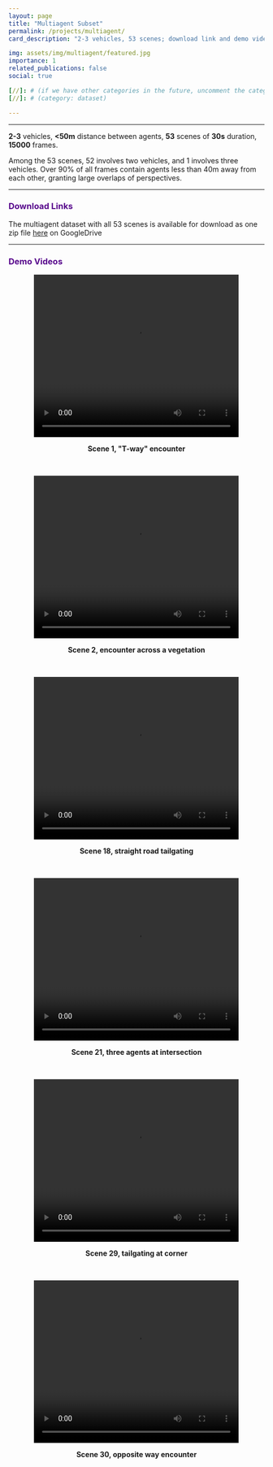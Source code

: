 ```yaml
---
layout: page
title: "Multiagent Subset"
permalink: /projects/multiagent/
card_description: "2-3 vehicles, 53 scenes; download link and demo videos"

img: assets/img/multiagent/featured.jpg
importance: 1
related_publications: false
social: true

[//]: # (if we have other categories in the future, uncomment the category bellow. Change "enable_project_categories" to true in config.yml as well)
[//]: # (category: dataset)

---
```


---
**2-3** vehicles, **<50m** distance between agents, **53** scenes of **30s** duration, **15000** frames.

Among the 53 scenes, 52 involves two vehicles, and 1 involves three vehicles. 
Over 90% of all frames contain agents less than 40m away from each other, granting large overlaps of perspectives.

---
### <span style="font-weight: bold; color:#57068c">Download Links</span>

The multiagent dataset with all 53 scenes is available for download as one zip file [here](https://drive.google.com/drive/folders/10aA0mcsXqNKnt1Mr8jYex8C_zzHng3Ia?usp=sharing) on GoogleDrive

---

### <span style="font-weight: bold; color:#57068c">Demo Videos</span>
<p style="text-align: center;">
<video width="80%" height="320" preload="auto" controls>
  <source src="/MARS/assets/img/multiagent/videos/1.mp4" type="video/webm">
</video>

<p style="text-align: center;">
    <span style="font-weight: bold;">Scene 1, "T-way" encounter</span>
</p>
<br/>

<p style="text-align: center;">
    <video width="80%" height="320" preload="auto" controls>
      <source src="/MARS/assets/img/multiagent/videos/2.mp4" type="video/webm">
    </video>
</p>

<p style="text-align: center;">
    <span style="font-weight: bold;">Scene 2, encounter across a vegetation</span>
</p>
<br/>

<p style="text-align: center;">
    <video width="80%" height="320" preload="auto" controls>
      <source src="/MARS/assets/img/multiagent/videos/18.mp4" type="video/webm">
    </video>
</p>

<p style="text-align: center;">
    <span style="font-weight: bold;">Scene 18, straight road tailgating</span>
</p>
<br/>

<p style="text-align: center;">
    <video width="80%" height="320" preload="auto" controls>
      <source src="/MARS/assets/img/multiagent/videos/21.mp4" type="video/webm">
    </video>
</p>

<p style="text-align: center;">
    <span style="font-weight: bold;">Scene 21, three agents at intersection</span>
</p>
<br/>

<p style="text-align: center;">
    <video width="80%" height="320" preload="auto" controls>
      <source src="/MARS/assets/img/multiagent/videos/29.mp4" type="video/webm">
    </video>
</p>

<p style="text-align: center;">
    <span style="font-weight: bold;">Scene 29, tailgating at corner</span>
</p>
<br/>

<p style="text-align: center;">
    <video width="80%" height="320" preload="auto" controls>
      <source src="/MARS/assets/img/multiagent/videos/30.mp4" type="video/webm">
    </video>
</p>

<p style="text-align: center;">
    <span style="font-weight: bold;">Scene 30, opposite way encounter</span>
</p>
<br/>
